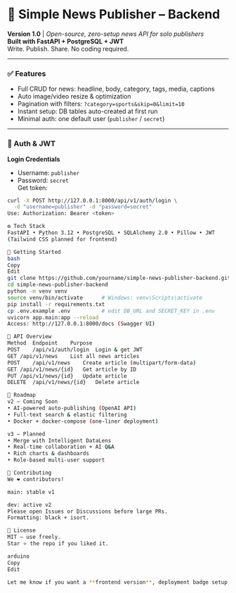 # 📰 Simple News Publisher – Backend

**Version 1.0** | *Open-source, zero-setup news API for solo publishers*  
**Built with FastAPI + PostgreSQL + JWT**  
Write. Publish. Share. No coding required.

---

### ✅ Features
- Full CRUD for news: headline, body, category, tags, media, captions  
- Auto image/video resize & optimization  
- Pagination with filters: `?category=sports&skip=0&limit=10`  
- Instant setup: DB tables auto-created at first run  
- Minimal auth: one default user (`publisher` / `secret`)  

---

### 🔐 Auth & JWT
**Login Credentials**  
- Username: `publisher`  
- Password: `secret`  
Get token:  
```bash
curl -X POST http://127.0.0.1:8000/api/v1/auth/login \
  -d "username=publisher" -d "password=secret"
Use: Authorization: Bearer <token>

⚙️ Tech Stack
FastAPI • Python 3.12 • PostgreSQL • SQLAlchemy 2.0 • Pillow • JWT
(Tailwind CSS planned for frontend)

🚀 Getting Started
bash
Copy
Edit
git clone https://github.com/yourname/simple-news-publisher-backend.git
cd simple-news-publisher-backend
python -m venv venv
source venv/bin/activate      # Windows: venv\Scripts\activate
pip install -r requirements.txt
cp .env.example .env          # edit DB_URL and SECRET_KEY in .env
uvicorn app.main:app --reload
Access: http://127.0.0.1:8000/docs (Swagger UI)

🔌 API Overview
Method	Endpoint	Purpose
POST	/api/v1/auth/login	Login & get JWT
GET	/api/v1/news	List all news articles
POST	/api/v1/news	Create article (multipart/form-data)
GET	/api/v1/news/{id}	Get article by ID
PUT	/api/v1/news/{id}	Update article
DELETE	/api/v1/news/{id}	Delete article

🧠 Roadmap
v2 – Coming Soon
• AI-powered auto-publishing (OpenAI API)
• Full-text search & elastic filtering
• Docker + docker-compose (one-liner deployment)

v3 – Planned
• Merge with Intelligent DataLens
• Real-time collaboration + AI Q&A
• Rich charts & dashboards
• Role-based multi-user support

🤝 Contributing
We ❤️ contributors!

main: stable v1

dev: active v2
Please open Issues or Discussions before large PRs.
Formatting: black + isort.

🪪 License
MIT – use freely.
Star ⭐ the repo if you liked it.

arduino
Copy
Edit

Let me know if you want a **frontend version**, deployment badge setup, or GitHub-ready repo boil
